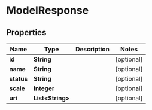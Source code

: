 

# ModelResponse

## Properties

Name | Type | Description | Notes
------------ | ------------- | ------------- | -------------
**id** | **String** |  |  [optional]
**name** | **String** |  |  [optional]
**status** | **String** |  |  [optional]
**scale** | **Integer** |  |  [optional]
**uri** | **List&lt;String&gt;** |  |  [optional]




